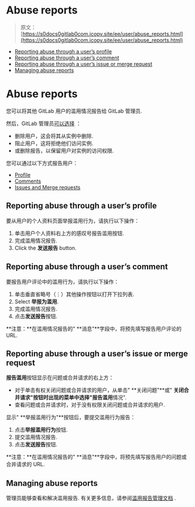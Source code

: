 # Abuse reports

> 原文：[https://s0docs0gitlab0com.icopy.site/ee/user/abuse_reports.html](https://s0docs0gitlab0com.icopy.site/ee/user/abuse_reports.html)

*   [Reporting abuse through a user’s profile](#reporting-abuse-through-a-users-profile)
*   [Reporting abuse through a user’s comment](#reporting-abuse-through-a-users-comment)
*   [Reporting abuse through a user’s issue or merge request](#reporting-abuse-through-a-users-issue-or-merge-request)
*   [Managing abuse reports](#managing-abuse-reports)

# Abuse reports[](#abuse-reports "Permalink")

您可以将其他 GitLab 用户的滥用情况报告给 GitLab 管理员.

然后，GitLab 管理员[可以选择](admin_area/abuse_reports.html) ：

*   删除用户，这会将其从实例中删除.
*   阻止用户，这将拒绝他们访问实例.
*   或删除报告，以保留用户对实例的访问权限.

您可以通过以下方式报告用户：

*   [Profile](#reporting-abuse-through-a-users-profile)
*   [Comments](#reporting-abuse-through-a-users-comment)
*   [Issues and Merge requests](#reporting-abuse-through-a-users-issue-or-merge-request)

## Reporting abuse through a user’s profile[](#reporting-abuse-through-a-users-profile "Permalink")

要从用户的个人资料页面举报滥用行为，请执行以下操作：

1.  单击用户个人资料右上方的感叹号报告滥用按钮.
2.  完成滥用情况报告.
3.  Click the **发送报告** button.

## Reporting abuse through a user’s comment[](#reporting-abuse-through-a-users-comment "Permalink")

要报告用户评论中的滥用行为，请执行以下操作：

1.  单击垂直省略号（⋮）其他操作按钮以打开下拉列表.
2.  Select **举报为滥用**.
3.  完成滥用情况报告.
4.  点击**发送报告**按钮.

**注意：**在滥用情况报告的" **消息"**字段中，将预先填写报告用户评论的 URL.

## Reporting abuse through a user’s issue or merge request[](#reporting-abuse-through-a-users-issue-or-merge-request "Permalink")

**报告滥用**按钮显示在问题或合并请求的右上方：

*   对于单击有权关闭问题或合并请求的用户，从单击" **关闭问题"**或" **关闭合并请求"**按钮时出现的菜单中选择**"报告滥用**情况".
*   查看问题或合并请求时，对于没有权限关闭问题或合并请求的用户.

显示" **举报滥用行为"**按钮后，要提交滥用行为报告：

1.  点击**举报滥用行为**按钮.
2.  提交滥用情况报告.
3.  点击**发送报告**按钮.

**注意：**在滥用情况报告的" **消息"**字段中，将预先填写报告用户的问题或合并请求的 URL.

## Managing abuse reports[](#managing-abuse-reports "Permalink")

管理员能够查看和解决滥用报告. 有关更多信息，请参阅[滥用报告管理文档](admin_area/abuse_reports.html) .